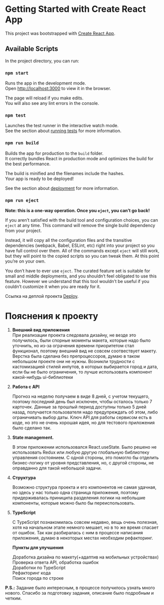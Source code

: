 # Getting Started with Create React App

This project was bootstrapped with [Create React App](https://github.com/facebook/create-react-app).

## Available Scripts

In the project directory, you can run:

### `npm start`

Runs the app in the development mode.\
Open [http://localhost:3000](http://localhost:3000) to view it in the browser.

The page will reload if you make edits.\
You will also see any lint errors in the console.

### `npm test`

Launches the test runner in the interactive watch mode.\
See the section about [running tests](https://facebook.github.io/create-react-app/docs/running-tests) for more information.

### `npm run build`

Builds the app for production to the `build` folder.\
It correctly bundles React in production mode and optimizes the build for the best performance.

The build is minified and the filenames include the hashes.\
Your app is ready to be deployed!

See the section about [deployment](https://facebook.github.io/create-react-app/docs/deployment) for more information.

### `npm run eject`

**Note: this is a one-way operation. Once you `eject`, you can’t go back!**

If you aren’t satisfied with the build tool and configuration choices, you can `eject` at any time. This command will remove the single build dependency from your project.

Instead, it will copy all the configuration files and the transitive dependencies (webpack, Babel, ESLint, etc) right into your project so you have full control over them. All of the commands except `eject` will still work, but they will point to the copied scripts so you can tweak them. At this point you’re on your own.

You don’t have to ever use `eject`. The curated feature set is suitable for small and middle deployments, and you shouldn’t feel obligated to use this feature. However we understand that this tool wouldn’t be useful if you couldn’t customize it when you are ready for it.

Ссылка на деплой проекта [Deploy](https://general-m.github.io/WeatherApp/).

# Пояснения к проекту

1.  <b>Внешний вид приложения</b> <br>
    При реализации проекта следовала дизайну, не везде это получилось, были спорные моменты макета, которые надо было уточнить, но из-за ограчения времени приоритетом стал функционал, поэтому внешний вид не совсем соотвествует макету. Верстка была сделана без препроцессоров, думаю в таком небольшом проекте они не нужны.
    Возникли трудности с кастомизацией стилей инпутов, в которых выбирается город и дата, если бы не было ограничения, то лучше использовать компонент какой-нибудь ui-библиотеки

2.  <b>Работа с API</b> <br>

    Прогноз на неделю получаем в виде 8 дней, с учетом текущего, поэтому последний день был исключен, чтобы осталось только 7 карточек.
    Данные за прошлый период доступны только 5 дней назад, получается пользователя надо предупреждать об этом, либо ограничивать выбор даты.
    Ключ API для работы сервисом есть в коде, но это не очень хорошая идея, но для тестового приложения было сделано так.

3.  <b>State management.</b> <br>

    В этом приложении использовался React.useState. Было решено не использовать Redux или любую другую глобальную библиотеку управления состоянием. С одной стороны, это помогло бы отделить бизнес-логику от уровня представления, но, с другой стороны, не оправданно для такой небольшой задачи.

4.  <b>Структура</b> <br>

    Возможно структура проекта и его компонентов не самая удачная, но здесь у нас только одна страница приложения, поэтому придерживалась приниципа разделения логики на небольшие компоненты, которые можно было бы переиспользовать.

5.  <b>TypeScript</b> <br>

    C TypeScript познакомилась совсем недавно, вещь очень полезная, хотя на начальном этапе немного мешает, но в то же время спасает от ошибок. Так как разбиралась с ним в процессе написания приложения, думаю в некоторых местах необходим рефакторинг.

    <b>Пункты для улучшения</b>

    Доработка дизайна по макету(+адаптив на мобильных устройствах)<br>
    Проверка ответа API, обработка ошибок<br>
    Доработки по TypeScript <br>
    Рефакторинг кода<br>
    Поиск города по строке <br>

<b>P.S.:</b> Задание было интересным, в процессе получилось узнать много нового. Спасибо за подготовку задания, описание было подробным и четким.
